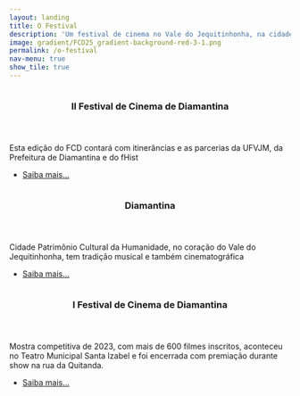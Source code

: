 ```yaml
---
layout: landing
title: O Festival
description: 'Um festival de cinema no Vale do Jequitinhonha, na cidade Patrimônio Cultural da Humanidade.'
image: gradient/FCD25_gradient-background-red-3-1.png
permalink: /o-festival
nav-menu: true
show_tile: true
---
```


<!-- Main -->
<div id="main">

<!-- Two -->
<section id="two" class="spotlights">
	<section>
		<a href="{{ '/ii-festival-de-cinema-de-diamantina/' | relative_url }}" class="image">
			<img src="{{ site.images_path }}II_FCD.jpeg" alt="" data-position="25% 25%" />
		</a>
		<div class="content">
			<div class="inner">
				<header class="major">
					<h3>II Festival de Cinema de Diamantina</h3>
				</header>
				<p>Esta edição do FCD contará com itinerâncias e as parcerias da UFVJM, da Prefeitura de Diamantina e do fHist</p>
				<ul class="actions">
					<li><a href="{{ '/ii-festival-de-cinema-de-diamantina/' | relative_url }}" class="button">Saiba mais...</a></li>
				</ul>
			</div>
		</div>
	</section>
	<section>
		<a href="{{ '/diamantina/' | relative_url }}" class="image">
			<img src="{{ site.images_path }}Diamantina/diamantina.jpg" alt="" data-position="center center" />
		</a>
		<div class="content">
			<div class="inner">
				<header class="major">
					<h3>Diamantina</h3>
				</header>
				<p>Cidade Patrimônio Cultural da Humanidade, no coração do Vale do Jequitinhonha, tem tradição musical e também cinematográfica</p>
				<ul class="actions">
					<li><a href="{{ '/diamantina/' | relative_url }}" class="button">Saiba mais...</a></li>
				</ul>
			</div>
		</div>
	</section>
	<section>
		<a href="{{ '/i-festival-de-cinema-de-diamantina/' | relative_url }}" class="image">
			<img src="{{ site.images_path }}I_FCD.jpeg" alt="" data-position="top center" />
		</a>
		<div class="content">
			<div class="inner">
				<header class="major">
					<h3>I Festival de Cinema de Diamantina</h3>
				</header>
				<p>Mostra competitiva de 2023, com mais de 600 filmes inscritos, aconteceu no Teatro Municipal Santa Izabel e foi encerrada com premiação durante show na rua da Quitanda.</p>
				<ul class="actions">
					<li><a href="{{ '/i-festival-de-cinema-de-diamantina/' | relative_url }}" class="button">Saiba mais...</a></li>
				</ul>
			</div>
		</div>
	</section>
</section>

</div>
